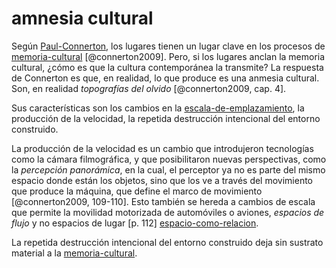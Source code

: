 # amnesia cultural

Según [Paul-Connerton](Paul-Connerton.md), los lugares tienen un lugar clave en los procesos de [memoria-cultural](memoria-cultural.md) [@connerton2009]. Pero, si los lugares anclan la memoria cultural, ¿cómo es que la cultura contemporánea la transmite? La respuesta de Connerton es que, en realidad, lo que produce es una anmesia cultural. Son, en realidad *topografías del olvido* [@connerton2009, cap. 4].

Sus características son los cambios en la [escala-de-emplazamiento](escala-de-emplazamiento.md), la producción de la velocidad, la repetida destrucción intencional del entorno construido.

La producción de la velocidad es un cambio que introdujeron tecnologías como la cámara filmográfica, y que posibilitaron nuevas perspectivas, como la *percepción panorámica*, en la cual, el perceptor ya no es parte del mismo espacio donde están los objetos, sino que los ve a través del movimiento que produce la máquina, que define el marco de movimiento [@connerton2009, 109-110]. Esto también se hereda a cambios de escala que permite la movilidad motorizada de automóviles o aviones, *espacios de flujo* y no espacios de lugar [p. 112] [espacio-como-relacion](espacio-como-relacion.md).

La repetida destrucción intencional del entorno construido deja sin sustrato material a la [memoria-cultural](memoria-cultural.md).
